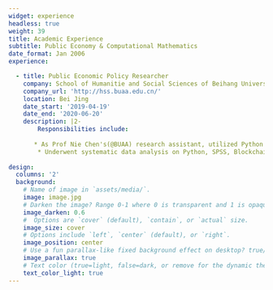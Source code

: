 ```yaml
---
widget: experience
headless: true
weight: 39
title: Academic Experience
subtitle: Public Economy & Computational Mathematics
date_format: Jan 2006  
experience:

  - title: Public Economic Policy Researcher
    company: School of Humanitie and Social Sciences of Beihang University
    company_url: 'http://hss.buaa.edu.cn/'
    location: Bei Jing
    date_start: '2019-04-19'
    date_end: '2020-06-20'
    description: |2-
        Responsibilities include:
        
       * As Prof Nie Chen's(@BUAA) research assistant, utilized Python to conduct data crawling and cleaning, applied statistical experise to carry out data analysis with SPSS, drew statistical pictures of data and analysed data
        * Underwent systematic data analysis on Python, SPSS, Blockchain & Statistical and Scientific Packages such as Pandas & Matplotlib etc.
    
design:
  columns: '2'
  background:
    # Name of image in `assets/media/`.
    image: image.jpg
    # Darken the image? Range 0-1 where 0 is transparent and 1 is opaque.
    image_darken: 0.6
    #  Options are `cover` (default), `contain`, or `actual` size.
    image_size: cover
    # Options include `left`, `center` (default), or `right`.
    image_position: center
    # Use a fun parallax-like fixed background effect on desktop? true/false
    image_parallax: true
    # Text color (true=light, false=dark, or remove for the dynamic theme color).
    text_color_light: true
---
```

